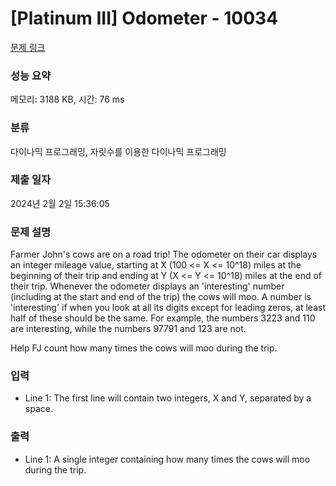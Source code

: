 # [Platinum III] Odometer - 10034 

[문제 링크](https://www.acmicpc.net/problem/10034) 

### 성능 요약

메모리: 3188 KB, 시간: 76 ms

### 분류

다이나믹 프로그래밍, 자릿수를 이용한 다이나믹 프로그래밍

### 제출 일자

2024년 2월 2일 15:36:05

### 문제 설명

<p>Farmer John's cows are on a road trip!  The odometer on their car displays an integer mileage value, starting at X (100 <= X <= 10^18) miles at the beginning of their trip and ending at Y (X <= Y <= 10^18) miles at the end of their trip.  Whenever the odometer displays an 'interesting' number (including at the start and end of the trip) the cows will moo.  A number is 'interesting' if when you look at all its digits except for leading zeros, at least half of these should be the same.  For example, the numbers 3223 and 110 are interesting, while the numbers 97791 and 123 are not.</p><p>Help FJ count how many times the cows will moo during the trip.</p>

### 입력 

 <ul><li>Line 1: The first line will contain two integers, X and Y, separated by a space.</li></ul>

### 출력 

 <ul><li>Line 1: A single integer containing how many times the cows will moo during the trip.</li></ul>

